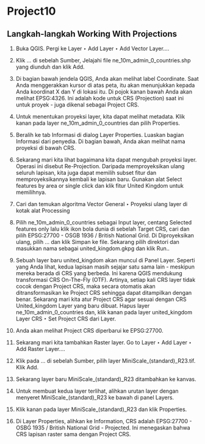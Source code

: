 # Project10
## Langkah-langkah Working With Projections

1. Buka QGIS. Pergi ke Layer ‣ Add Layer ‣ Add Vector Layer….

2. Klik … di sebelah Sumber, Jelajahi file ne_10m_admin_0_countries.shp yang diunduh dan klik Add.

3. Di bagian bawah jendela QGIS, Anda akan melihat label Coordinate. Saat Anda menggerakkan kursor di atas peta, itu akan menunjukkan kepada Anda koordinat X dan Y di lokasi itu. Di pojok kanan bawah Anda akan melihat EPSG:4326. Ini adalah kode untuk CRS (Projection) saat ini untuk proyek - juga dikenal sebagai Project CRS.

4. Untuk menentukan proyeksi layer, kita dapat melihat metadata. Klik kanan pada layer ne_10m_admin_0_countries dan pilih Properties.

5. Beralih ke tab Informasi di dialog Layer Properties. Luaskan bagian Informasi dari penyedia. Di bagian bawah, Anda akan melihat nama proyeksi di bawah CRS.

6. Sekarang mari kita lihat bagaimana kita dapat mengubah proyeksi layer. Operasi ini disebut Re-Projection. Daripada memproyeksikan ulang seluruh lapisan, kita juga dapat memilih subset fitur dan memproyeksikannya kembali ke lapisan baru. Gunakan alat Select features by area or single click dan klik fitur United Kingdom untuk memilihnya.

7. Cari dan temukan algoritma Vector General ‣ Proyeksi ulang layer di kotak alat Processing

8. Pilih ne_10m_admin_0_countries sebagai Input layer, centang Selected features only lalu klik ikon bola dunia di sebelah Target CRS, cari dan pilih EPSG:27700 - OSGB 1936 / British National Grid. Di Diproyeksikan ulang, pilih ... dan klik Simpan ke file. Sekarang pilih direktori dan masukkan nama sebagai united_kingdom.gkpg dan klik Run..

9. Sebuah layer baru united_kingdom akan muncul di Panel Layer. Seperti yang Anda lihat, kedua lapisan masih sejajar satu sama lain - meskipun mereka berada di CRS yang berbeda. Ini karena QGIS mendukung transformasi CRS On-The-Fly (OTF). Artinya, setiap kali CRS layer tidak cocok dengan Project CRS, maka secara otomatis akan ditransformasikan ke Project CRS sehingga dapat ditampilkan dengan benar. Sekarang mari kita atur Project CRS agar sesuai dengan CRS United_kingdom Layer yang baru dibuat. Hapus layer ne_10m_admin_0_countries dan, klik kanan pada layer united_kingdom Layer CRS ‣ Set Project CRS dari Layer.

10. Anda akan melihat Project CRS diperbarui ke EPSG:27700.

11. Sekarang mari kita tambahkan Raster layer. Go to Layer ‣ Add Layer ‣ Add Raster Layer….

12. Klik pada ... di sebelah Sumber, pilih layer MiniScale_(standard)_R23.tif. Klik Add.

13. Sekarang layer baru MiniScale_(standard)_R23 ditambahkan ke kanvas.

14. Untuk membuat kedua layer terlihat, alihkan urutan layer dengan menyeret MiniScale_(standard)_R23 ke bawah di panel Layers.

15. Klik kanan pada layer MiniScale_(standard)_R23 dan klik Properties.

16. Di Layer Properties, alihkan ke Information, CRS adalah EPSG:27700 - OSBG 1935 / British National Grid - Projected. Ini menegaskan bahwa CRS lapisan raster sama dengan Project CRS.


